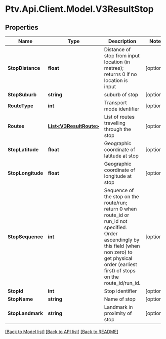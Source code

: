 # Ptv.Api.Client.Model.V3ResultStop

## Properties

Name | Type | Description | Notes
------------ | ------------- | ------------- | -------------
**StopDistance** | **float** | Distance of stop from input location (in metres); returns 0 if no location is input | [optional] 
**StopSuburb** | **string** | suburb of stop | [optional] 
**RouteType** | **int** | Transport mode identifier | [optional] 
**Routes** | [**List&lt;V3ResultRoute&gt;**](V3ResultRoute.md) | List of routes travelling through the stop | [optional] 
**StopLatitude** | **float** | Geographic coordinate of latitude at stop | [optional] 
**StopLongitude** | **float** | Geographic coordinate of longitude at stop | [optional] 
**StopSequence** | **int** | Sequence of the stop on the route/run; return 0 when route_id or run_id not specified. Order ascendingly by this field (when non zero) to get physical order (earliest first) of stops on the route_id/run_id. | [optional] 
**StopId** | **int** | Stop identifier | [optional] 
**StopName** | **string** | Name of stop | [optional] 
**StopLandmark** | **string** | Landmark in proximity of stop | [optional] 

[[Back to Model list]](../README.md#documentation-for-models) [[Back to API list]](../README.md#documentation-for-api-endpoints) [[Back to README]](../README.md)

